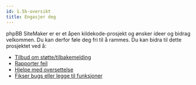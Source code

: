 ```yaml
---
id: 1.5b-oversikt
title: Engasjer deg
---
```


phpBB SiteMaker er er et åpen kildekode-prosjekt og ønsker ideer og bidrag velkommen. Du kan derfor føle deg fri til å rammes. Du kan bidra til dette prosjektet ved å:

* [Tilbud om støtte/tilbakemelding](https://www.phpbb.com/customise/db/extension/phpbb_sitemaker_2)
* [Rapporter feil](https://github.com/blitze/phpBB-ext-sitemaker/issues)
* [Hjelpe med oversettelse](./contrib-translators.md)
* [Fikser bugs eller legge til funksjoner](./contrib-pull-requests.md)